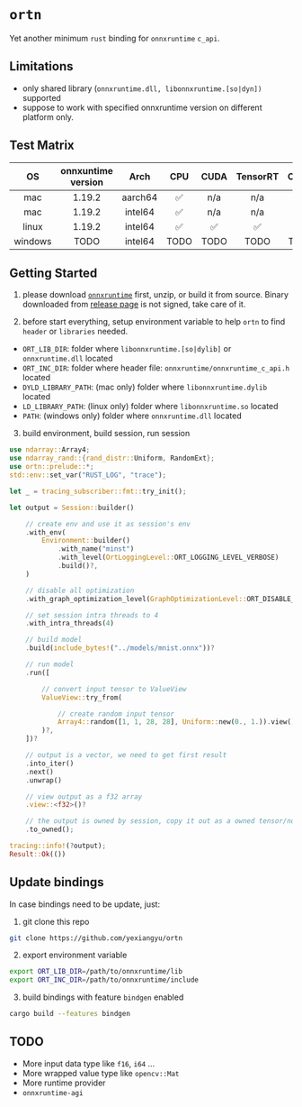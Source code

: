 # `ortn`

Yet another minimum `rust` binding for `onnxruntime` `c_api`.

## Limitations

- only shared library (`onnxruntime.dll, libonnxruntime.[so|dyn])` supported
- suppose to work with specified onnxruntime version on different platform only.


## Test Matrix

|   OS   | onnxuntime<br />version |  Arch  | CPU | CUDA | TensorRT | CANN |
| :-----: | :---------------------: | :-----: | :--: | :--: | :------: | :--: |
|   mac   |         1.19.2         | aarch64 |  ✅  | n/a |   n/a   | n/a |
|   mac   |         1.19.2         | intel64 |  ✅  | n/a |   n/a   | n/a |
|  linux  |         1.19.2         | intel64 |  ✅  |  ✅  |    ✅    | n/a |
| windows |          TODO          | intel64 | TODO | TODO |   TODO   | TODO |

## Getting Started

1. please download [`onnxruntime`](https://github.com/microsoft/onnxruntime) first, unzip, or build it from source. Binary downloaded from [release page](https://github.com/microsoft/onnxruntime/releases) is not signed, take care of it.

2. before start everything, setup environment variable to help `ortn` to find `header` or `libraries` needed.

- `ORT_LIB_DIR`: folder where `libonnxruntime.[so|dylib]` or `onnxruntime.dll` located
- `ORT_INC_DIR`: folder where header file: `onnxruntime/onnxruntime_c_api.h` located
- `DYLD_LIBRARY_PATH`: (mac only) folder where `libonnxruntime.dylib` located
- `LD_LIBRARY_PATH`: (linux only) folder where `libonnxruntime.so` located
- `PATH`: (windows only) folder where `onnxruntime.dll` located

3. build environment, build session, run session

```rust
use ndarray::Array4;
use ndarray_rand::{rand_distr::Uniform, RandomExt};
use ortn::prelude::*;
std::env::set_var("RUST_LOG", "trace");

let _ = tracing_subscriber::fmt::try_init();

let output = Session::builder()

    // create env and use it as session's env
    .with_env(
        Environment::builder()
            .with_name("minst")
            .with_level(OrtLoggingLevel::ORT_LOGGING_LEVEL_VERBOSE)
            .build()?,
    )

    // disable all optimization
    .with_graph_optimization_level(GraphOptimizationLevel::ORT_DISABLE_ALL)

    // set session intra threads to 4
    .with_intra_threads(4)

    // build model
    .build(include_bytes!("../models/mnist.onnx"))?

    // run model
    .run([

        // convert input tensor to ValueView
        ValueView::try_from(

            // create random input tensor
            Array4::random([1, 1, 28, 28], Uniform::new(0., 1.)).view(),
        )?,
    ])?

    // output is a vector, we need to get first result
    .into_iter()
    .next()
    .unwrap()

    // view output as a f32 array
    .view::<f32>()?

    // the output is owned by session, copy it out as a owned tensor/ndarray
    .to_owned();

tracing::info!(?output);
Result::Ok(())
```

## Update bindings
In case bindings need to be update, just:

1. git clone this repo
```bash
git clone https://github.com/yexiangyu/ortn
```
2. export environment variable
```bash
export ORT_LIB_DIR=/path/to/onnxruntime/lib
export ORT_INC_DIR=/path/to/onnxruntime/include
```
3. build bindings with feature `bindgen` enabled
```bash
cargo build --features bindgen
```

## TODO

- More input data type like `f16`, `i64` ...
- More wrapped value type like `opencv::Mat`
- More runtime provider
- `onnxruntime-agi`